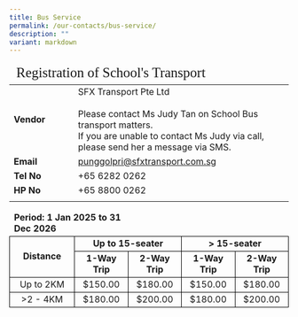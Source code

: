 ```yaml
---
title: Bus Service
permalink: /our-contacts/bus-service/
description: ""
variant: markdown
---
```

<table style="font-size:16px">
	<thead>
		<tr><td style="font-family:impact; font-size:25px" colspan="2">Registration of School's Transport</td></tr>
	</thead>
	<tbody>
			<tr><td width="100" style="font-weight:bold">Vendor</td>
			<td>SFX Transport Pte Ltd<br><br>
		Please contact Ms Judy Tan on School Bus transport matters.<br>
			If you are unable to contact Ms Judy via call, please send her a message via SMS.</td>
		</tr>
		<tr>
		</tr><tr>
			<td style="font-weight:bold">Email</td>
			<td><a target="_blank" href="mailto:punggolpri@sfxtransport.com.sg">punggolpri@sfxtransport.com.sg</a></td>
		</tr>
		<tr>
			<td style="font-weight:bold">Tel No</td>
			<td>+65 6282 0262</td>
		</tr>
		<tr>
			<td style="font-weight:bold">HP No</td>
			<td>+65 8800 0262</td>
		</tr>
		<tr><td></td></tr>
	</tbody>
</table>



<table>
	<thead>
		<tr><td style="font-weight:bold;" colspan="2">Period: 1 Jan 2025 to 31 Dec 2026</td></tr>
	</thead>
	<tbody>
	<tr></tr>
		<tr>
		<td style="font-weight:bold; text-align:center; border:1px solid black; width:150px" rowspan="2">Distance</td>
		<td style="font-weight:bold; text-align:center; border:1px solid black" colspan="2">Up to 15-seater</td>
		<td style="font-weight:bold; text-align:center; border:1px solid black" colspan="2">&gt; 15-seater</td>
		</tr>
	<tr>
		<td style="font-weight:bold; text-align:center; border:1px solid black; width:100px">1-Way Trip</td>
		<td style="font-weight:bold; text-align:center; border:1px solid black; width:100px">2-Way Trip</td>
		<td style="font-weight:bold; text-align:center; border:1px solid black; width:100px">1-Way Trip</td>
		<td style="font-weight:bold; text-align:center; border:1px solid black; width:100px">2-Way Trip</td>
	</tr>
	<tr>
		<td style="text-align:center; border:1px solid black">Up to 2KM</td>
		<td style="text-align:center; border:1px solid black">$150.00</td>
		<td style="text-align:center; border:1px solid black">$180.00</td>
		<td style="text-align:center; border:1px solid black">$150.00</td>
		<td style="text-align:center; border:1px solid black">$180.00</td>
	</tr>
	<tr>
		<td style="text-align:center; border:1px solid black">&gt;2 - 4KM</td>
		<td style="text-align:center; border:1px solid black">$180.00</td>
		<td style="text-align:center; border:1px solid black">$200.00</td>
		<td style="text-align:center; border:1px solid black">$180.00</td>
		<td style="text-align:center; border:1px solid black">$200.00</td>
	</tr>
	</tbody>
	</table>